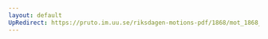 ```yaml
---
layout: default
UpRedirect: https://pruto.im.uu.se/riksdagen-motions-pdf/1868/mot_1868__ak__6/mot_1868__ak__6-007.pdf
---
```

